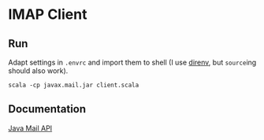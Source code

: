 IMAP Client
===========

Run
---

Adapt settings in `.envrc` and import them to shell (I use [direnv](https://direnv.net/), but `source`ing should also work).

	scala -cp javax.mail.jar client.scala

Documentation
-------------

[Java Mail API](https://javaee.github.io/javamail/docs/api/)
